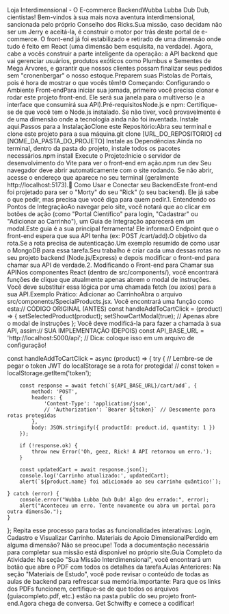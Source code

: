 Loja Interdimensional - O E-commerce BackendWubba Lubba Dub Dub, cientistas! Bem-vindos à sua mais nova aventura interdimensional, sancionada pelo próprio Conselho dos Ricks.Sua missão, caso decidam não ser um Jerry e aceitá-la, é construir o motor por trás deste portal de e-commerce. O front-end já foi estabilizado e retirado de uma dimensão onde tudo é feito em React (uma dimensão bem esquisita, na verdade). Agora, cabe a vocês construir a parte inteligente da operação: a API backend que vai gerenciar usuários, produtos exóticos como Plumbus e Sementes de Mega Árvores, e garantir que nossos clientes possam finalizar seus pedidos sem "cronenbergar" o nosso estoque.Preparem suas Pistolas de Portais, pois é hora de mostrar o que vocês têm!⚙️ Começando: Configurando o Ambiente Front-endPara iniciar sua jornada, primeiro você precisa clonar e rodar este projeto front-end. Ele será sua janela para o multiverso (e a interface que consumirá sua API).Pré-requisitosNode.js e npm: Certifique-se de que você tem o Node.js instalado. Se não tiver, você provavelmente é de uma dimensão onde a tecnologia ainda não foi inventada. Instale aqui.Passos para a InstalaçãoClone este Repositório:Abra seu terminal e clone este projeto para a sua máquina.git clone [URL_DO_REPOSITORIO]
cd [NOME_DA_PASTA_DO_PROJETO]
Instale as Dependências:Ainda no terminal, dentro da pasta do projeto, instale todos os pacotes necessários.npm install
Execute o Projeto:Inicie o servidor de desenvolvimento do Vite para ver o front-end em ação.npm run dev
Seu navegador deve abrir automaticamente com o site rodando. Se não abrir, acesse o endereço que aparece no seu terminal (geralmente http://localhost:5173).🔗 Como Usar e Conectar seu BackendEste front-end foi projetado para ser o "Morty" do seu "Rick" (o seu backend). Ele já sabe o que pedir, mas precisa que você diga para quem pedir.1. Entendendo os Pontos de IntegraçãoAo navegar pelo site, você notará que ao clicar em botões de ação (como "Portal Científico" para login, "Cadastrar" ou "Adicionar ao Carrinho"), um Guia de Integração aparecerá em um modal.Este guia é a sua principal ferramenta! Ele informa:O Endpoint que o front-end espera que sua API tenha (ex: POST /cart/add).O objetivo da rota.Se a rota precisa de autenticação.Um exemplo resumido de como usar o MongoDB para essa tarefa.Seu trabalho é criar cada uma dessas rotas no seu projeto backend (Node.js/Express) e depois modificar o front-end para chamar sua API de verdade.2. Modificando o Front-end para Chamar sua APINos componentes React (dentro de src/components/), você encontrará funções de clique que atualmente apenas abrem o modal de instruções. Você deve substituir essa lógica por uma chamada fetch (ou axios) para a sua API.Exemplo Prático: Adicionar ao CarrinhoAbra o arquivo src/components/SpecialProducts.jsx. Você encontrará uma função como esta:// CÓDIGO ORIGINAL (ANTES)
const handleAddToCartClick = (product) => {
    setSelectedProduct(product);
    setShowCartModal(true); // Apenas abre o modal de instruções
};
Você deve modificá-la para fazer a chamada à sua API, assim:// SUA IMPLEMENTAÇÃO (DEPOIS)
const API_BASE_URL = 'http://localhost:5000/api'; // Dica: coloque isso em um arquivo de configuração!

const handleAddToCartClick = async (product) => {
    try {
        // Lembre-se de pegar o token JWT do localStorage se a rota for protegida!
        // const token = localStorage.getItem('token');

        const response = await fetch(`${API_BASE_URL}/cart/add`, {
            method: 'POST',
            headers: {
                'Content-Type': 'application/json',
                // 'Authorization': `Bearer ${token}` // Descomente para rotas protegidas
            },
            body: JSON.stringify({ productId: product.id, quantity: 1 })
        });

        if (!response.ok) {
            throw new Error('Oh, geez, Rick! A API retornou um erro.');
        }

        const updatedCart = await response.json();
        console.log('Carrinho atualizado:', updatedCart);
        alert(`${product.name} foi adicionado ao seu carrinho quântico!`);

    } catch (error) {
        console.error("Wubba Lubba Dub Dub! Algo deu errado:", error);
        alert("Aconteceu um erro. Tente novamente ou abra um portal para outra dimensão.");
    }
};
Repita esse processo para todas as funcionalidades interativas: Login, Cadastro e Visualizar Carrinho. Materiais de Apoio DimensionalPerdido em alguma dimensão? Não se preocupe! Toda a documentação necessária para completar sua missão está disponível no próprio site.Guia Completo da Atividade: Na seção "Sua Missão Interdimensional", você encontrará um botão que abre o PDF com todos os detalhes da tarefa.Aulas Anteriores: Na seção "Materiais de Estudo", você pode revisar o conteúdo de todas as aulas de backend para refrescar sua memória.Importante: Para que os links dos PDFs funcionem, certifique-se de que todos os arquivos (guiacompleto.pdf, etc.) estão na pasta public do seu projeto front-end.Agora chega de conversa. Get Schwifty e comece a codificar!